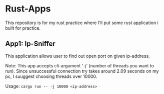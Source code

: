 # Rust-Apps
This repository is for my rust practice where I'll put some rust application i built for practice.

## App1: Ip-Sniffer
This application allows user to find out open port on given ip-address.

Note: This app accepts cli-argument '-j' (number of threads you want to run). Since unsuccessful connection try takes around 2.09 seconds on my pc, I suuggest choosing threads over 10000.

Usage: ```cargo run -- -j 10000 <ip-address>```

